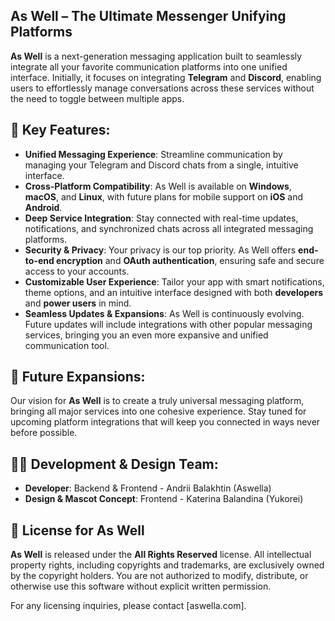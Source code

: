 ## **As Well** – The Ultimate Messenger Unifying Platforms

**As Well** is a next-generation messaging application built to seamlessly integrate all your favorite communication platforms into one unified interface. Initially, it focuses on integrating **Telegram** and **Discord**, enabling users to effortlessly manage conversations across these services without the need to toggle between multiple apps.

## 🚀 Key Features:

- **Unified Messaging Experience**: Streamline communication by managing your Telegram and Discord chats from a single, intuitive interface.
- **Cross-Platform Compatibility**: As Well is available on **Windows**, **macOS**, and **Linux**, with future plans for mobile support on **iOS** and **Android**.
- **Deep Service Integration**: Stay connected with real-time updates, notifications, and synchronized chats across all integrated messaging platforms.
- **Security & Privacy**: Your privacy is our top priority. As Well offers **end-to-end encryption** and **OAuth authentication**, ensuring safe and secure access to your accounts.
- **Customizable User Experience**: Tailor your app with smart notifications, theme options, and an intuitive interface designed with both **developers** and **power users** in mind.
- **Seamless Updates & Expansions**: As Well is continuously evolving. Future updates will include integrations with other popular messaging services, bringing you an even more expansive and unified communication tool.

## 🌟 Future Expansions:

Our vision for **As Well** is to create a truly universal messaging platform, bringing all major services into one cohesive experience. Stay tuned for upcoming platform integrations that will keep you connected in ways never before possible.

## 👨‍💻 Development & Design Team:

- **Developer**: Backend & Frontend - Andrii Balakhtin (Aswella)
- **Design & Mascot Concept**: Frontend - Katerina Balandina  (Yukorei)

## 📜 License for **As Well**

**As Well** is released under the **All Rights Reserved** license. All intellectual property rights, including copyrights and trademarks, are exclusively owned by the copyright holders. You are not authorized to modify, distribute, or otherwise use this software without explicit written permission.

For any licensing inquiries, please contact [aswella.com].

## 

